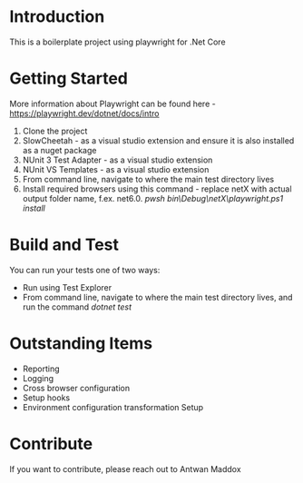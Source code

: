 # Introduction 
This is a boilerplate project using playwright for .Net Core

# Getting Started
More information about Playwright can be found here - https://playwright.dev/dotnet/docs/intro

 1. Clone the project
 2. SlowCheetah - as a visual studio extension and ensure it is also installed as a nuget package
 3. NUnit 3 Test Adapter - as a visual studio extension
 4. NUnit VS Templates - as a visual studio extension
 5. From command line, navigate to where the main test directory lives
 6. Install required browsers using this command - replace netX with actual output folder name, f.ex. net6.0.
*pwsh bin\Debug\netX\playwright.ps1 install*

# Build and Test
You can run your tests one of two ways:
 * Run using Test Explorer
 * From command line, navigate to where the main test directory lives, and run the command *dotnet test*

# Outstanding Items
 * Reporting
 * Logging
 * Cross browser configuration
 * Setup hooks
 * Environment configuration transformation Setup

# Contribute
If you want to contribute, please reach out to Antwan Maddox